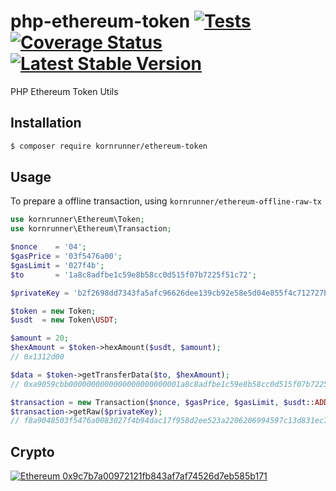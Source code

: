 # php-ethereum-token [![Tests](https://github.com/kornrunner/php-ethereum-token/actions/workflows/tests.yml/badge.svg?branch=master)](https://github.com/kornrunner/php-ethereum-token/actions/workflows/tests.yml) [![Coverage Status](https://coveralls.io/repos/github/kornrunner/php-ethereum-token/badge.svg?branch=master)](https://coveralls.io/github/kornrunner/php-ethereum-token?branch=master) [![Latest Stable Version](https://poser.pugx.org/kornrunner/ethereum-token/v/stable)](https://packagist.org/packages/kornrunner/ethereum-token)

PHP Ethereum Token Utils

## Installation

```sh
$ composer require kornrunner/ethereum-token
```

## Usage

To prepare a offline transaction, using `kornrunner/ethereum-offline-raw-tx`

```php
use kornrunner\Ethereum\Token;
use kornrunner\Ethereum\Transaction;

$nonce    = '04';
$gasPrice = '03f5476a00';
$gasLimit = '027f4b';
$to       = '1a8c8adfbe1c59e8b58cc0d515f07b7225f51c72';

$privateKey = 'b2f2698dd7343fa5afc96626dee139cb92e58e5d04e855f4c712727bf198e898';

$token = new Token;
$usdt  = new Token\USDT;

$amount = 20;
$hexAmount = $token->hexAmount($usdt, $amount);
// 0x1312d00

$data = $token->getTransferData($to, $hexAmount);
// 0xa9059cbb0000000000000000000000001a8c8adfbe1c59e8b58cc0d515f07b7225f51c720000000000000000000000000000000000000000000000000000000001312d00

$transaction = new Transaction($nonce, $gasPrice, $gasLimit, $usdt::ADDRESS, '', $data);
$transaction->getRaw($privateKey);
// f8a9048503f5476a0083027f4b94dac17f958d2ee523a2206206994597c13d831ec7b844a9059cbb0000000000000000000000001a8c8adfbe1c59e8b58cc0d515f07b7225f51c720000000000000000000000000000000000000000000000000000000001312d00801ba03e141ea4233ec00bb3a80d7fea5f774b736772851b7bad18453d0f3c6097c42e9fa6eb47b6bead6a76d7db12809e2c916df999d7b99b613fcaa135abd8a0078e
```

## Crypto

[![Ethereum](https://user-images.githubusercontent.com/725986/61891022-0d0c7f00-af09-11e9-829f-096c039bbbfa.png) 0x9c7b7a00972121fb843af7af74526d7eb585b171][Ethereum]

[Ethereum]: https://etherscan.io/address/0x9c7b7a00972121fb843af7af74526d7eb585b171 "Donate with Ethereum"
